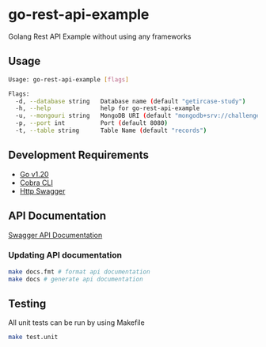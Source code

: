 # go-rest-api-example

Golang Rest API Example without using any frameworks

## Usage

```bash
Usage: go-rest-api-example [flags]

Flags:
  -d, --database string   Database name (default "getircase-study")
  -h, --help              help for go-rest-api-example
  -u, --mongouri string   MongoDB URI (default "mongodb+srv://challengeUser:WUMglwNBaydH8Yvu@challenge-xzwqd.mongodb.net/?retryWrites=true")
  -p, --port int          Port (default 8080)
  -t, --table string      Table Name (default "records")

```

## Development Requirements

* [Go v1.20](https://go.dev/dl/)
* [Cobra CLI](https://github.com/spf13/cobra)
* [Http Swagger](https://github.com/swaggo/http-swagger)

## API Documentation

[Swagger API Documentation](https://rest-api-example.herokuapp.com/swagger/index.html)

### Updating API documentation

```bash
make docs.fmt # format api documentation
make docs # generate api documentation
```

## Testing

All unit tests can be run by using Makefile

```bash
make test.unit
```
